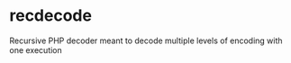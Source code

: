recdecode
=========

Recursive PHP decoder meant to decode multiple levels of encoding with one execution
